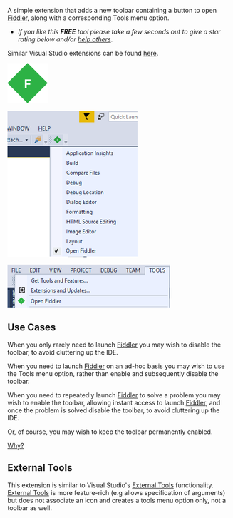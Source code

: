 [ThirdPartyAppHomePage]: https://www.telerik.com/fiddler
[VisualStudioURL]: https://www.visualstudio.com/
[CharityWareURL]: https://github.com/GregTrevellick/MiscellaneousArtefacts/wiki/Charity-Ware
[WhyURL]: https://github.com/GregTrevellick/MiscellaneousArtefacts/wiki/Why

A simple extension that adds a new toolbar containing a button to open [Fiddler][ThirdPartyAppHomePage], along with a corresponding Tools menu option.

 - *If you like this ***FREE*** tool please take a few seconds out to give a star rating below and/or [help others][CharityWareURL]*.

Similar Visual Studio extensions can be found [here](https://marketplace.visualstudio.com/search?term=trevellick&target=VS&sortBy=Relevance).

![Fiddler](https://github.com/GregTrevellick/QuickLaunchButtons/blob/master/Src/QuickLaunchFiddler/Resources/VsixExtensionIcon_90x90.png?raw=true)

![](https://github.com/GregTrevellick/QuickLaunchButtons/blob/master/Src/QuickLaunchFiddler/Resources/Toolbar.png?raw=true)

![](https://github.com/GregTrevellick/QuickLaunchButtons/blob/master/Src/QuickLaunchFiddler/Resources/ToolsMenu.png?raw=true)

## Use Cases

When you only rarely need to launch [Fiddler][ThirdPartyAppHomePage] you may wish to disable the toolbar, to avoid cluttering up the IDE.

When you need to launch [Fiddler][ThirdPartyAppHomePage] on an ad-hoc basis you may wish to use the Tools menu option, rather than enable and subsequently disable the toolbar.

When you need to repeatedly launch [Fiddler][ThirdPartyAppHomePage] to solve a problem you may wish to enable the toolbar, allowing instant access to launch [Fiddler][ThirdPartyAppHomePage], and once the problem is solved disable the toolbar, to avoid cluttering up the IDE.

Or, of course, you may wish to keep the toolbar permanently enabled.

[Why?][WhyURL]

## External Tools

This extension is similar to Visual Studio's [External Tools](https://docs.microsoft.com/en-gb/visualstudio/ide/managing-external-tools) functionality. [External Tools](https://docs.microsoft.com/en-gb/visualstudio/ide/managing-external-tools) is more feature-rich (e.g allows specification of arguments) but does not associate an icon and creates a tools menu option only, not a toolbar as well.
